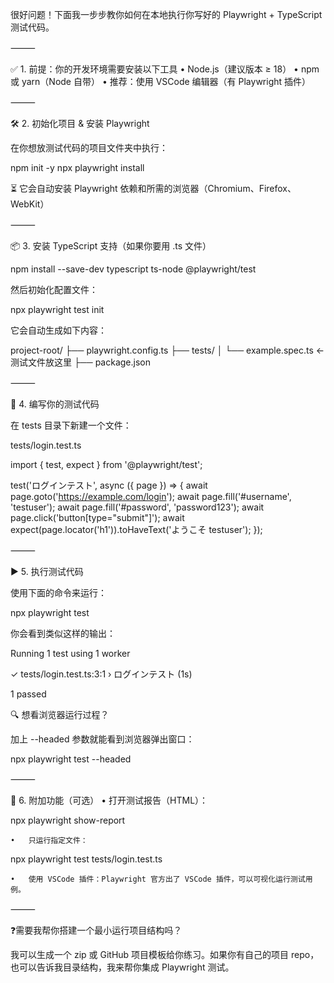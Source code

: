 很好问题！下面我一步步教你如何在本地执行你写好的 Playwright + TypeScript 测试代码。

⸻

✅ 1. 前提：你的开发环境需要安装以下工具
	•	Node.js（建议版本 ≥ 18）
	•	npm 或 yarn（Node 自带）
	•	推荐：使用 VSCode 编辑器（有 Playwright 插件）

⸻

🛠️ 2. 初始化项目 & 安装 Playwright

在你想放测试代码的项目文件夹中执行：

npm init -y
npx playwright install

⏳ 它会自动安装 Playwright 依赖和所需的浏览器（Chromium、Firefox、WebKit）

⸻

📦 3. 安装 TypeScript 支持（如果你要用 .ts 文件）

npm install --save-dev typescript ts-node @playwright/test

然后初始化配置文件：

npx playwright test init

它会自动生成如下内容：

project-root/
├── playwright.config.ts
├── tests/
│   └── example.spec.ts  ← 测试文件放这里
├── package.json


⸻

🧪 4. 编写你的测试代码

在 tests 目录下新建一个文件：

tests/login.test.ts

import { test, expect } from '@playwright/test';

test('ログインテスト', async ({ page }) => {
  await page.goto('https://example.com/login');
  await page.fill('#username', 'testuser');
  await page.fill('#password', 'password123');
  await page.click('button[type="submit"]');
  await expect(page.locator('h1')).toHaveText('ようこそ testuser');
});


⸻

▶️ 5. 执行测试代码

使用下面的命令来运行：

npx playwright test

你会看到类似这样的输出：

Running 1 test using 1 worker

  ✓  tests/login.test.ts:3:1 › ログインテスト (1s)

  1 passed

🔍 想看浏览器运行过程？

加上 --headed 参数就能看到浏览器弹出窗口：

npx playwright test --headed


⸻

📸 6. 附加功能（可选）
	•	打开测试报告（HTML）：

npx playwright show-report


	•	只运行指定文件：

npx playwright test tests/login.test.ts


	•	使用 VSCode 插件：Playwright 官方出了 VSCode 插件，可以可视化运行测试用例。

⸻

❓需要我帮你搭建一个最小运行项目结构吗？

我可以生成一个 zip 或 GitHub 项目模板给你练习。如果你有自己的项目 repo，也可以告诉我目录结构，我来帮你集成 Playwright 测试。
